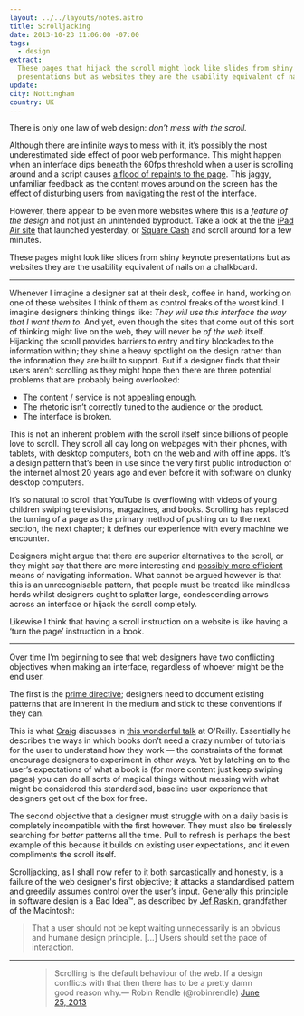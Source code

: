 ```yaml
---
layout: ../../layouts/notes.astro
title: Scrolljacking
date: 2013-10-23 11:06:00 -07:00
tags:
  - design
extract:
  These pages that hijack the scroll might look like slides from shiny keynote
  presentations but as websites they are the usability equivalent of nails on a chalkboard.
update:
city: Nottingham
country: UK
---
```


There is only one law of web design: _don’t mess with the scroll._

Although there are infinite ways to mess with it, it’s possibly the most underestimated side effect of poor web performance. This might happen when an interface dips beneath the 60fps threshold when a user is scrolling around and a script causes [a flood of repaints to the page](http://www.youtube.com/watch?v=HAqjyCH_LOE). This jaggy, unfamiliar feedback as the content moves around on the screen has the effect of disturbing users from navigating the rest of the interface.

However, there appear to be even more websites where this is a _feature of the design_ and not just an unintended byproduct. Take a look at the the [iPad Air site](http://www.apple.com/ipad-air/) that launched yesterday, or [Square Cash](https://square.com/cash) and scroll around for a few minutes.

These pages might look like slides from shiny keynote presentations but as websites they are the usability equivalent of nails on a chalkboard.

---

Whenever I imagine a designer sat at their desk, coffee in hand, working on one of these websites I think of them as control freaks of the worst kind. I imagine designers thinking things like: _They will use this interface the way that I want them to_. And yet, even though the sites that come out of this sort of thinking might live on the web, they will never be _of the web_ itself. Hijacking the scroll provides barriers to entry and tiny blockades to the information within; they shine a heavy spotlight on the design rather than the information they are built to support.
But if a designer finds that their users aren’t scrolling as they might hope then there are three potential problems that are probably being overlooked:

- The content / service is not appealing enough.
- The rhetoric isn’t correctly tuned to the audience or the product.
- The interface is broken.

This is not an inherent problem with the scroll itself since billions of people love to scroll. They scroll all day long on webpages with their phones, with tablets, with desktop computers, both on the web and with offline apps. It’s a design pattern that’s been in use since the very first public introduction of the internet almost 20 years ago and even before it with software on clunky desktop computers.

It’s so natural to scroll that YouTube is overflowing with videos of young children swiping televisions, magazines, and books. Scrolling has replaced the turning of a page as the primary method of pushing on to the next section, the next chapter; it defines our experience with every machine we encounter.

Designers might argue that there are superior alternatives to the scroll, or they might say that there are more interesting and [possibly more efficient](http://en.wikipedia.org/wiki/Zooming_user_interface) means of navigating information. What cannot be argued however is that this is an unrecognisable pattern, that people must be treated like mindless herds whilst designers ought to splatter large, condescending arrows across an interface or hijack the scroll completely.

Likewise I think that having a scroll instruction on a website is like having a ‘turn the page’ instruction in a book.

---

Over time I’m beginning to see that web designers have two conflicting objectives when making an interface, regardless of whoever might be the end user.

The first is the [prime directive](http://en.wikipedia.org/wiki/Prime_Directive); designers need to document existing patterns that are inherent in the medium and stick to these conventions if they can.

This is what [Craig](http://www.craigmod.com) discusses in [this wonderful talk](http://www.youtube.com/watch?v=7z169AfJvM4) at O'Reilly. Essentially he describes the ways in which books don’t need a crazy number of tutorials for the user to understand how they work — the constraints of the format encourage designers to experiment in other ways. Yet by latching on to the user’s expectations of what a book is (for more content just keep swiping pages) you can do all sorts of magical things without messing with what might be considered this standardised, baseline user experience that designers get out of the box for free.

The second objective that a designer must struggle with on a daily basis is completely incompatible with the first however. They must also be tirelessly searching for _better_ patterns all the time. Pull to refresh is perhaps the best example of this because it builds on existing user expectations, and it even compliments the scroll itself.

Scrolljacking, as I shall now refer to it both sarcastically and honestly, is a failure of the web designer's first objective; it attacks a standardised pattern and greedily assumes control over the user’s input. Generally this principle in software design is a Bad Idea™, as described by [Jef Raskin](http://en.wikipedia.org/wiki/Jef_Raskin), grandfather of the Macintosh:

> That a user should not be kept waiting unnecessarily is an obvious and humane design principle. [...] Users should set the pace of interaction.

<hr/>

<figure>
<blockquote lang="en">Scrolling is the default behaviour of the web. If a design conflicts with that then there has to be a pretty damn good reason why.&mdash; Robin Rendle (@robinrendle) <a href="https://twitter.com/robinrendle/status/349557342519566337">June 25, 2013</a></blockquote>
</figure>
